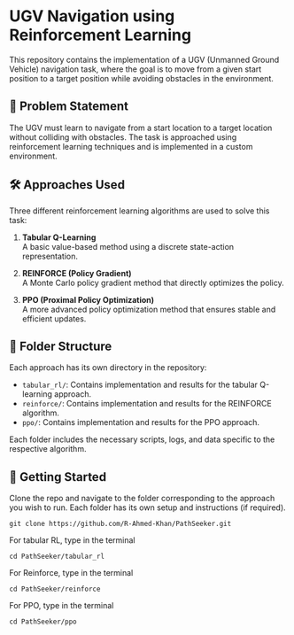# UGV Navigation using Reinforcement Learning

This repository contains the implementation of a UGV (Unmanned Ground Vehicle) navigation task, where the goal is to move from a given start position to a target position while avoiding obstacles in the environment.

## 🧠 Problem Statement

The UGV must learn to navigate from a start location to a target location without colliding with obstacles. The task is approached using reinforcement learning techniques and is implemented in a custom environment.

## 🛠️ Approaches Used

Three different reinforcement learning algorithms are used to solve this task:

1. **Tabular Q-Learning**  
   A basic value-based method using a discrete state-action representation.

2. **REINFORCE (Policy Gradient)**  
   A Monte Carlo policy gradient method that directly optimizes the policy.

3. **PPO (Proximal Policy Optimization)**  
   A more advanced policy optimization method that ensures stable and efficient updates.

## 📁 Folder Structure

Each approach has its own directory in the repository:

- `tabular_rl/`: Contains implementation and results for the tabular Q-learning approach.
- `reinforce/`: Contains implementation and results for the REINFORCE algorithm.
- `ppo/`: Contains implementation and results for the PPO approach.

Each folder includes the necessary scripts, logs, and data specific to the respective algorithm.

## 🚀 Getting Started

Clone the repo and navigate to the folder corresponding to the approach you wish to run. Each folder has its own setup and instructions (if required).

```
git clone https://github.com/R-Ahmed-Khan/PathSeeker.git
```

For tabular RL, type in the terminal
```
cd PathSeeker/tabular_rl
```

For Reinforce, type in the terminal
```
cd PathSeeker/reinforce
```

For PPO, type in the terminal
```
cd PathSeeker/ppo
```
